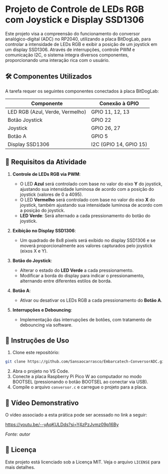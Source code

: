 # Projeto de Controle de LEDs RGB com Joystick e Display SSD1306

Este projeto visa a compreensão do funcionamento do conversor analógico-digital (ADC) no RP2040, utilizando a placa BitDogLab, para controlar a intensidade de LEDs RGB e exibir a posição de um joystick em um display SSD1306. Através de interrupções, controle PWM e comunicação I2C, o sistema integra diversos componentes, proporcionando uma interação rica com o usuário.

## 🛠 Componentes Utilizados

A tarefa requer os seguintes componentes conectados à placa BitDogLab:

| Componente            | Conexão à GPIO     |
|-----------------------|--------------------|
| LED RGB (Azul, Verde, Vermelho) | GPIO 11, 12, 13   |
| Botão Joystick        | GPIO 22            |
| Joystick              | GPIO 26, 27        |
| Botão A               | GPIO 5             |
| Display SSD1306       | I2C (GPIO 14, GPIO 15) |

## 📌 Requisitos da Atividade

1. **Controle de LEDs RGB via PWM**:
   - O LED **Azul** será controlado com base no valor do eixo **Y** do joystick, ajustando sua intensidade luminosa de acordo com a posição do joystick (valores de 0 a 4095).
   - O LED **Vermelho** será controlado com base no valor do eixo **X** do joystick, também ajustando sua intensidade luminosa de acordo com a posição do joystick.
   - **LED Verde**: Será alternado a cada pressionamento do botão do joystick.

2. **Exibição no Display SSD1306**:
   - Um quadrado de 8x8 pixels será exibido no display SSD1306 e se moverá proporcionalmente aos valores capturados pelo joystick (eixos X e Y).

3. **Botão do Joystick**:
   - Alterar o estado do **LED Verde** a cada pressionamento.
   - Modificar a borda do display para indicar o pressionamento, alternando entre diferentes estilos de borda.

4. **Botão A**:
   - Ativar ou desativar os LEDs RGB a cada pressionamento do **Botão A**.

5. **Interrupções e Debouncing**:
   - Implementação das interrupções de botões, com tratamento de debouncing via software.

## 🌊 Instruções de Uso

1. Clone este repositório:

```sh
git clone https://github.com/Sansaocarrasco/Embarcatech-ConversorADC.git
```

2. Abra o projeto no VS Code.
3. Conecte a placa Raspberry Pi Pico W ao computador no modo BOOTSEL (pressionando o botão BOOTSEL ao conectar via USB).
4. Compile o arquivo `conversor.c` e carregue o projeto para a placa.

## 🎥 Vídeo Demonstrativo

O vídeo associado a esta prática pode ser acessado no link a seguir:

https://youtu.be/--yAqKULDds?si=Y4zPzJvmz09p16By

*Fonte: autor*

## 📜 Licença

Este projeto está licenciado sob a Licença MIT. Veja o arquivo `LICENSE` para mais detalhes.
